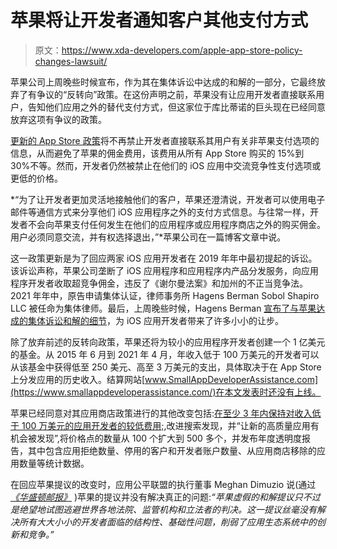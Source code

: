 # 苹果将让开发者通知客户其他支付方式

> 原文：<https://www.xda-developers.com/apple-app-store-policy-changes-lawsuit/>

苹果公司上周晚些时候宣布，作为其在集体诉讼中达成的和解的一部分，它最终放弃了有争议的“反转向”政策。在这份声明之前，苹果没有让应用开发者直接联系用户，告知他们应用之外的替代支付方式，但这家位于库比蒂诺的巨头现在已经同意放弃这项有争议的政策。

[更新的 App Store 政策](https://www.apple.com/newsroom/2021/08/apple-us-developers-agree-to-app-store-updates/)将不再禁止开发者直接联系其用户有关非苹果支付选项的信息，从而避免了苹果的佣金费用，该费用从所有 App Store 购买的 15%到 30%不等。然而，开发者仍然被禁止在他们的 iOS 应用中交流竞争性支付选项或更低的价格。

*“为了让开发者更加灵活地接触他们的客户，苹果还澄清说，开发者可以使用电子邮件等通信方式来分享他们 iOS 应用程序之外的支付方式信息。与往常一样，开发者不会向苹果支付任何发生在他们的应用程序或应用程序商店之外的购买佣金。用户必须同意交流，并有权选择退出，”*苹果公司在一篇博客文章中说。

这一政策更新是为了回应两家 iOS 应用开发者在 2019 年年中最初提起的诉讼。该诉讼声称，苹果公司垄断了 iOS 应用程序和应用程序内产品分发服务，向应用程序开发者收取超竞争佣金，违反了《谢尔曼法案》和加州的不正当竞争法。2021 年年中，原告申请集体认证，律师事务所 Hagens Berman Sobol Shapiro LLC 被任命为集体律师。最后，上周晚些时候，Hagens Berman [宣布了与苹果达成的集体诉讼和解的](https://www.businesswire.com/news/home/20210826005803/en/Hagens-Berman-U.S.-iOS-Developers-to-Benefit-From-100-Million-Apple-Small-Developer-Assistance-Fund-and-Changes-to-App-Store-Policies-in-Developer-Antitrust-Class-Action-Settlement)[细节](https://s3.documentcloud.org/documents/21049923/apple_proposed_settlement.pdf)，为 iOS 应用开发者带来了许多小小的让步。

除了放弃前述的反转向政策，苹果还将为较小的应用程序开发者创建一个 1 亿美元的基金。从 2015 年 6 月到 2021 年 4 月，年收入低于 100 万美元的开发者可以从该基金中获得低至 250 美元、高至 3 万美元的支出，具体取决于在 App Store 上分发应用的历史收入。结算网站[www.SmallAppDeveloperAssistance.com](https://www.smallappdeveloperassistance.com/)在本文发表时还没有上线。

苹果已经同意对其应用商店政策进行的其他改变包括:[在至少 3 年内保持对收入低于 100 万美元的应用开发者的较低费用;](https://www.xda-developers.com/apple-cuts-app-store-commission-rate-to-15-for-smaller-developers/),改进搜索发现，并“让新的高质量应用有机会被发现”,将价格点的数量从 100 个扩大到 500 多个，并发布年度透明度报告，其中包含应用拒绝数量、停用的客户和开发者账户数量、从应用商店移除的应用数量等统计数据。

在回应苹果提议的改变时，应用公平联盟的执行董事 Meghan Dimuzio 说(通过 [*《华盛顿邮报》*](https://www.washingtonpost.com/technology/2021/08/26/apple-app-store-payment-settlement/) )苹果的提议并没有解决真正的问题:*“苹果虚假的和解提议只不过是绝望地试图逃避世界各地法院、监管机构和立法者的判决。这一提议丝毫没有解决所有大大小小的开发者面临的结构性、基础性问题，削弱了应用生态系统中的创新和竞争。”*
